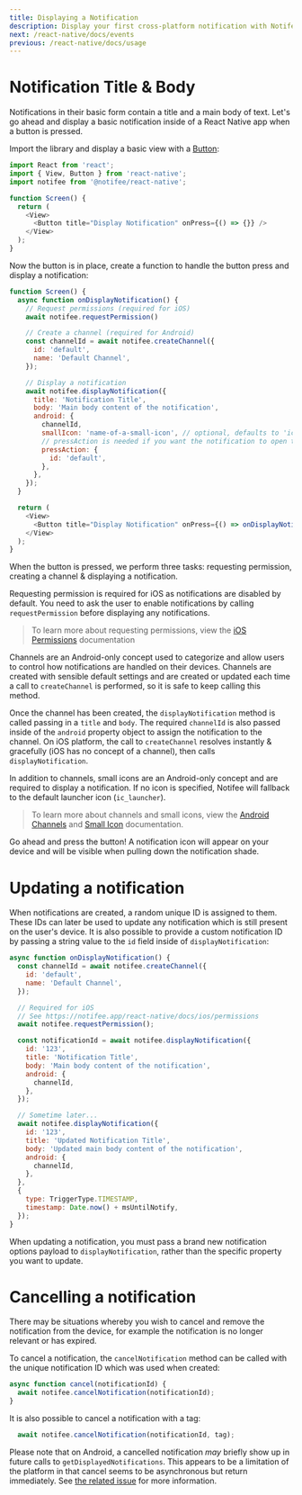 ```yaml
---
title: Displaying a Notification
description: Display your first cross-platform notification with Notifee.
next: /react-native/docs/events
previous: /react-native/docs/usage
---
```


# Notification Title & Body

Notifications in their basic form contain a title and a main body of text. Let's go ahead and display a
basic notification inside of a React Native app when a button is pressed.

Import the library and display a basic view with a [Button](https://facebook.github.io/react-native/docs/button):

```js
import React from 'react';
import { View, Button } from 'react-native';
import notifee from '@notifee/react-native';

function Screen() {
  return (
    <View>
      <Button title="Display Notification" onPress={() => {}} />
    </View>
  );
}
```

Now the button is in place, create a function to handle the button press and display a notification:

```js
function Screen() {
  async function onDisplayNotification() {
    // Request permissions (required for iOS)
    await notifee.requestPermission()

    // Create a channel (required for Android)
    const channelId = await notifee.createChannel({
      id: 'default',
      name: 'Default Channel',
    });

    // Display a notification
    await notifee.displayNotification({
      title: 'Notification Title',
      body: 'Main body content of the notification',
      android: {
        channelId,
        smallIcon: 'name-of-a-small-icon', // optional, defaults to 'ic_launcher'.
        // pressAction is needed if you want the notification to open the app when pressed
        pressAction: {
          id: 'default',
        },
      },
    });
  }

  return (
    <View>
      <Button title="Display Notification" onPress={() => onDisplayNotification()} />
    </View>
  );
}
```

When the button is pressed, we perform three tasks: requesting permission, creating a channel & displaying a notification.

Requesting permission is required for iOS as notifications are disabled by default. You need to ask the user to enable notifications by calling `requestPermission` before displaying any notifications.

> To learn more about requesting permissions, view the [iOS Permissions](/react-native/docs/ios/permissions) documentation

Channels are an Android-only concept used to categorize and allow users to control how notifications are handled
on their devices. Channels are created with sensible default settings and are created or updated each time a
call to `createChannel` is performed, so it is safe to keep calling this method.

Once the channel has been created, the `displayNotification` method is called passing in a `title` and `body`. The required
`channelId` is also passed inside of the `android` property object to assign the notification to the channel. On iOS
platform, the call to `createChannel` resolves instantly & gracefully (iOS has no concept of a channel), then calls `displayNotification`.

In addition to channels, small icons are an Android-only concept and are required to display a notification. If no icon is specified, Notifee will fallback to the default launcher icon (`ic_launcher`).

> To learn more about channels and small icons, view the [Android Channels](/react-native/docs/android/channels) and [Small Icon](/react-native/docs/android/appearance#small-icons) documentation.

Go ahead and press the button! A notification icon will appear on your device and will be visible when pulling down the
notification shade.

# Updating a notification

When notifications are created, a random unique ID is assigned to them. These IDs can later be used to update any
notification which is still present on the user's device. It is also possible to provide a custom notification ID by passing
a string value to the `id` field inside of `displayNotification`:

```js
async function onDisplayNotification() {
  const channelId = await notifee.createChannel({
    id: 'default',
    name: 'Default Channel',
  });

  // Required for iOS
  // See https://notifee.app/react-native/docs/ios/permissions
  await notifee.requestPermission();

  const notificationId = await notifee.displayNotification({
    id: '123',
    title: 'Notification Title',
    body: 'Main body content of the notification',
    android: {
      channelId,
    },
  });

  // Sometime later...
  await notifee.displayNotification({
    id: '123',
    title: 'Updated Notification Title',
    body: 'Updated main body content of the notification',
    android: {
      channelId,
    },
  },
  {
    type: TriggerType.TIMESTAMP,
    timestamp: Date.now() + msUntilNotify,
  });
}
```

When updating a notification, you must pass a brand new notification options payload to `displayNotification`, rather
than the specific property you want to update.

# Cancelling a notification

There may be situations whereby you wish to cancel and remove the notification from the device, for example the notification
is no longer relevant or has expired.

To cancel a notification, the `cancelNotification` method can be called with the unique notification ID which was used
when created:

```js
async function cancel(notificationId) {
  await notifee.cancelNotification(notificationId);
}
```

It is also possible to cancel a notification with a tag:

```js
  await notifee.cancelNotification(notificationId, tag);
```

Please note that on Android, a cancelled notification *may* briefly show up in future calls to `getDisplayedNotifications`. This appears to be a limitation of the platform in that cancel seems to be asynchronous but return immediately. See [the related issue](https://github.com/invertase/notifee/issues/188) for more information.

